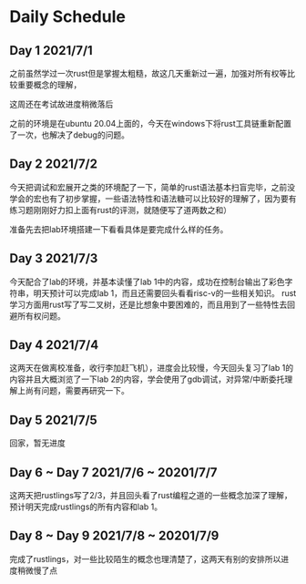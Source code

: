 # Daily Schedule

## Day 1 2021/7/1

之前虽然学过一次rust但是掌握太粗糙，故这几天重新过一遍，加强对所有权等比较重要概念的理解，

这周还在考试故进度稍微落后

之前的环境是在ubuntu 20.04上面的，今天在windows下将rust工具链重新配置了一次，也解决了debug的问题。

## Day 2 2021/7/2

今天把调试和宏展开之类的环境配了一下，简单的rust语法基本扫盲完毕，之前没学会的宏也有了初步掌握，一些语法特性和语法糖可以比较好的理解了，因为要有练习题刚刚好力扣上面有rust的评测，就随便写了道两数之和）

准备先去把lab环境搭建一下看看具体是要完成什么样的任务。

## Day 3 2021/7/3

今天配合了lab的环境，并基本读懂了lab 1中的内容，成功在控制台输出了彩色字符串，明天预计可以完成lab 1，而且还需要回头看看risc-v的一些相关知识。
rust学习方面用rust写了写二叉树，还是比想象中要困难的，而且用到了一些特性去回避所有权问题。

## Day 4 2021/7/4

这两天在做离校准备，收行李加赶飞机），进度会比较慢，今天回头复习了lab 1的内容并且大概浏览了一下lab 2的内容，学会使用了gdb调试，对异常/中断委托理解上尚有问题，需要再研究一下。

## Day 5 2021/7/5

回家，暂无进度

## Day 6 ~ Day 7 2021/7/6 ~ 20201/7/7

这两天把rustlings写了2/3，并且回头看了rust编程之道的一些概念加深了理解，预计明天完成rustlings的所有内容和lab 1。

## Day 8 ~ Day 9 2021/7/8 ~ 20201/7/9

完成了rustlings，对一些比较陌生的概念也理清楚了，这两天有别的安排所以进度稍微慢了点
